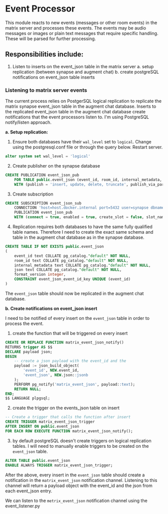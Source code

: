 # Event Processor

This module reacts to new events (messages or other room events) in the matrix server and processes these events. The events may be audio messages or images or plain text messages that require specific handling. These will be parsed for further processing.

## Responsibilities include:
1. Listen to inserts on the event_json table in the matrix server
  a. setup replication (between synapse and augment chat)
  b. create postgreSQL notifications on event_json table inserts


### Listening to matrix server events

The current process relies on PostgerSQL logical replication to replicate the matrix synapse event_json table in the augment chat database. Inserts to the replicated event_json table in the augment chat database create notifications that the event processors listen to. I'm using PostgreSQL notify/listen approach.

**a. Setup replication:**

1. Ensure both databases have their `wal_level` set to `logical`. Change using the postgresql.conf file or through the query below. Restart server.
```sql
alter system set wal_level = 'logical'
```

2. Create publisher on the synapse database
```sql
CREATE PUBLICATION event_json_pub
    FOR TABLE public.event_json (event_id, room_id, internal_metadata, json, format_version)
    WITH (publish = 'insert, update, delete, truncate', publish_via_partition_root = false);
```

3. Create subscription
```sql
CREATE SUBSCRIPTION event_json_sub
    CONNECTION 'host=host.docker.internal port=5432 user=synapse dbname=synapse'
    PUBLICATION event_json_pub
    WITH (connect = true, enabled = true, create_slot = false, slot_name = test, synchronous_commit = 'off', binary = false, streaming = 'False', two_phase = false, disable_on_error = false, run_as_owner = false, password_required = true, origin = 'any');
```

4. Replication requires both databases to have the same fully qualified table names. Therefore I need to create the exact same schema and table in the augment chat database as in the synapse database.
```sql
CREATE TABLE IF NOT EXISTS public.event_json
(
    event_id text COLLATE pg_catalog."default" NOT NULL,
    room_id text COLLATE pg_catalog."default" NOT NULL,
    internal_metadata text COLLATE pg_catalog."default" NOT NULL,
    json text COLLATE pg_catalog."default" NOT NULL,
    format_version integer,
    CONSTRAINT event_json_event_id_key UNIQUE (event_id)
)
```

The `event_json` table should now be replicated in the augment chat database.



**b. Create notifications on event_json insert**

I need to be notified of every insert on the `event_json` table in order to process the event.

1. create the function that will be triggered on every insert
```sql
CREATE OR REPLACE FUNCTION matrix_event_json_notify() 
RETURNS trigger AS $$
DECLARE payload json;
BEGIN
    -- create a json payload with the event_id and the 
	payload := json_build_object(
		'event_id', NEW.event_id,
		'event_json', NEW.json::jsonb
	);
    PERFORM pg_notify('matrix_event_json', payload::text);
    RETURN NULL;
END;
$$ LANGUAGE plpgsql;
```

2. create the trigger on the events_json table on insert
```sql
-- Create a trigger that calls the function after insert
CREATE TRIGGER matrix_event_json_trigger
AFTER INSERT ON public.event_json
FOR EACH ROW EXECUTE FUNCTION matrix_event_json_notify();
```

3. by default postgreSQL doesn't create triggers on logical replication tables. I will need to manually enable triggers to be created on the `event_json` table.
```sql
ALTER TABLE public.event_json
ENABLE ALWAYS TRIGGER matrix_event_json_trigger;
```


After the above, every insert in the `event_json` table should create a notification in the `matrix_event_json` notification channel. Listening to this channel will return a payload object with the event_id and the json from each event_json entry.

We can listen to the `metrix_event_json` notification channel using the event_listener.py